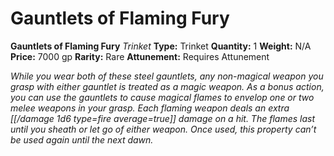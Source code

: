 # Gauntlets of Flaming Fury

**Gauntlets of Flaming Fury**
_Trinket_
**Type:** Trinket
**Quantity:** 1
**Weight:** N/A
**Price:** 7000 gp
**Rarity:** Rare
**Attunement:** Requires Attunement

*While you wear both of these steel gauntlets, any non-magical weapon you grasp with either gauntlet is treated as a magic weapon. As a bonus action, you can use the gauntlets to cause magical flames to envelop one or two melee weapons in your grasp. Each flaming weapon deals an extra  [[/damage 1d6 type=fire average=true]] damage on a hit. The flames last until you sheath or let go of either weapon. Once used, this property can’t be used again until the next dawn.*